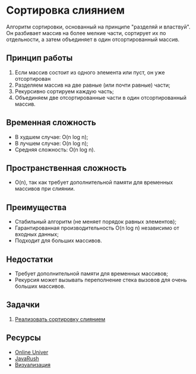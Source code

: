 # Сортировка слиянием

Алгоритм сортировки, основанный на принципе "разделяй и властвуй".
Он разбивает массив на более мелкие части, сортирует их по отдельности, а затем объединяет в один отсортированный массив.

## Принцип работы

1. Если массив состоит из одного элемента или пуст, он уже отсортирован
2. Разделяем массив на две равные (или почти равные) части;
3. Рекурсивно сортируем каждую часть;
4. Объединяем две отсортированные части в один отсортированный массив.

## Временная сложность

- В худшем случае: O(n log n);
- В лучшем случае: O(n log n);
- Средняя сложность: O(n log n).

## Пространственная сложность

- O(n), так как требует дополнительной памяти для временных массивов при слиянии.

## Преимущества

- Стабильный алгоритм (не меняет порядок равных элементов);
- Гарантированная производительность O(n log n) независимо от входных данных;
- Подходит для больших массивов.

## Недостатки

- Требует дополнительной памяти для временных массивов;
- Рекурсия может вызывать переполнение стека вызовов для очень больших массивов.

## Задачки

1. [Реализовать сортировку слиянием](mergeSort.js)

## Ресурсы

- [Online Univer](https://www.youtube.com/watch?v=Qs3l8_wd_34)
- [JavaRush](https://www.youtube.com/watch?v=BaY1a0VPIsE)
- [Визуализация](https://www.cs.usfca.edu/~galles/visualization/ComparisonSort.html)